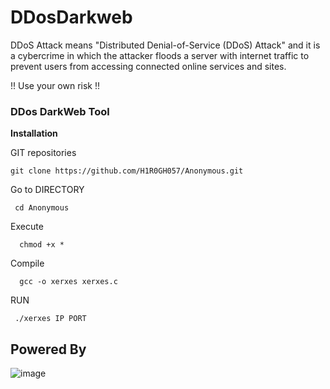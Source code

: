 # DDosDarkweb
DDoS Attack means "Distributed Denial-of-Service (DDoS) Attack" and it is a cybercrime in which the attacker floods a server with internet traffic to prevent users from accessing connected online services and sites.

!! Use your own risk !!

<h3>DDos DarkWeb Tool</h3>

<B> Installation </B>

GIT repositories

    git clone https://github.com/H1R0GH057/Anonymous.git
    
Go to DIRECTORY

     cd Anonymous
     
Execute

      chmod +x *
      
Compile

      gcc -o xerxes xerxes.c
      
      
RUN

     ./xerxes IP PORT
     
     
     
<b><H2>Powered By</b></h2>

![image](https://github.com/HackWithSumit/DDosDarkweb/assets/120317751/d2b0adb4-98f6-41ca-9f06-f61c64b2c3fe)

